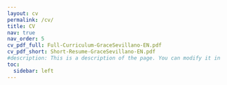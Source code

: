 ```yaml
---
layout: cv
permalink: /cv/
title: CV
nav: true
nav_order: 5
cv_pdf_full: Full-Curriculum-GraceSevillano-EN.pdf
cv_pdf_short: Short-Resume-GraceSevillano-EN.pdf
#description: This is a description of the page. You can modify it in '_pages/cv.md'. You can also change or remove the top pdf download button.
toc:
  sidebar: left
---
```

